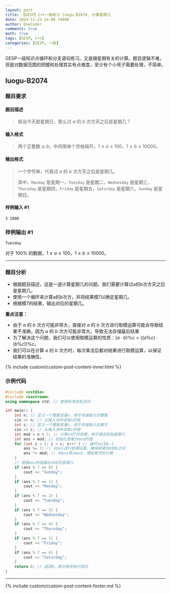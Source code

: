 ```yaml
---
layout: post
title: 【GESP】C++一级练习 luogu-B2074, 计算星期几
date: 2024-11-23 14:00 +0800
author: OneCoder
comments: true
math: true
tags: [GESP, C++]
categories: [GESP, 一级]
---
```

GESP一级知识点循环和分支语句练习。又是跟星期有关的计算。题目逻辑不难，但是对数据范围的把握和处理其实有点难度，至少有个小弯子需要处理，不简单。

<!--more-->

## luogu-B2074

### 题目要求

#### 题目描述

>假设今天是星期日，那么过 $a$ 的 $b$ 次方天之后是星期几？

#### 输入格式

>两个正整数 $a, b$，中间用单个空格隔开。$1 \le a \le 100$，$1 \le b \le 10000$。

#### 输出格式

>一个字符串，代表过 $a$ 的 $b$ 次方天之后是星期几。
>
>其中，`Monday` 是星期一，`Tuesday` 是星期二，`Wednesday` 是星期三，`Thursday` 是星期四，`Friday` 是星期五，`Saturday` 是星期六，`Sunday` 是星期日。

#### 样例输入 #1

```console
3 2000
```

### 样例输出 #1

```console
Tuesday
```

对于 $100 \%$ 的数据，$1 \le a \le 100$，$1 \le b \le 10000$。

---

### 题目分析

- 根据题目描述，这是一道计算星期几的问题。我们需要计算过a的b次方天之后是星期几。
- 使用一个循环来计算a的b次方，并将结果模7以确定星期几。
- 根据模7的结果，输出对应的星期几。

**重点注意：**

- 由于 $a$ 的 $b$ 次方可能非常大，直接对 $a$ 的 $b$ 次方进行取模运算可能会导致结果不准确，因为 $a$ 的 $b$ 次方可能非常大，导致无法存储最后结果
- 为了解决这个问题，我们可以使用取模运算的性质：$(a \cdot b) \% c = ((a \% c) \cdot (b \% c)) \% c$。
- 我们可以在计算 $a$ 的 $b$ 次方时，每次乘法后都对结果进行取模运算，以保证结果的准确性。

{% include custom/custom-post-content-inner.html %}

### 示例代码

```cpp
#include <cstdio>
#include <iostream>
using namespace std; // 使用标准命名空间

int main() {
    int n; // 定义一个整数变量n，用于存储输入的整数
    cin >> n; // 从输入流中读取n的值
    int c; // 定义一个整数变量c，用于存储输入的幂次
    cin >> c; // 从输入流中读取c的值
    int mod = n % 7; // 计算n对7的余数，用于确定初始星期几
    int ans = mod; // 初始化答案为mod的值
    for (int i = 1; i < c; i++) { // 循环从1到c-1
        ans %= 7; // 对ans进行取模运算，确保结果在0到6之间
        ans *= mod; // 将ans乘以mod，模拟幂次的计算
    }
    // 根据ans的值输出对应的星期几
    if (ans % 7 == 0) {
        cout << "Sunday";
    }
    if (ans % 7 == 1) {
        cout << "Monday";
    }
    if (ans % 7 == 2) {
        cout << "Tuesday";
    }
    if (ans % 7 == 3) {
        cout << "Wednesday";
    }
    if (ans % 7 == 4) {
        cout << "Thursday";
    }
    if (ans % 7 == 5) {
        cout << "Friday";
    }
    if (ans % 7 == 6) {
        cout << "Saturday";
    }
    return 0; // 返回0，表示程序执行成功
}
```

---

{% include custom/custom-post-content-footer.md %}
